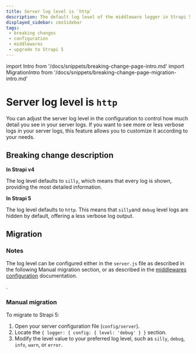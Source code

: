 ```yaml
---
title: Server log level is `http`
description: The default log level of the middleware logger in Strapi 5 is 'http'.
displayed_sidebar: cmsSidebar
tags:
 - breaking changes
 - configuration
 - middlewares
 - upgrade to Strapi 5
---
```


import Intro from '/docs/snippets/breaking-change-page-intro.md'
import MigrationIntro from '/docs/snippets/breaking-change-page-migration-intro.md'

# Server log level is `http`

You can adjust the server log level in the configuration to control how much detail you see in your server logs. If you want to see more or less verbose logs in your server logs, this feature allows you to customize it according to your needs.

<Intro />
<BreakingChangeIdCard />

## Breaking change description

<SideBySideContainer>

<SideBySideColumn>

**In Strapi v4**

The log level defaults to `silly`, which means that every log is shown, providing the most detailed information.

</SideBySideColumn>

<SideBySideColumn>

**In Strapi 5**

The log level defaults to `http`. This means that `silly`and `debug` level logs are hidden by default, offering a less verbose log output.

</SideBySideColumn>

</SideBySideContainer>

## Migration

<MigrationIntro />

### Notes

The log level can be configured either in the `server.js` file as described in the following Manual migration section, or as described in the [middlewares configuration](/cms/configurations/middlewares#logger) documentation.

<ExternalLink to="https://www.npmjs.com/package/winston#logging-levels" text="See the list of Winston log levels"/>.

### Manual migration

To migrate to Strapi 5:

1. Open your server configuration file (`config/server`).
2. Locate the `{ logger: { config: { level: 'debug' } }` section.
3. Modify the level value to your preferred log level, such as `silly`, `debug`, `info`, `warn`, or `error`.
